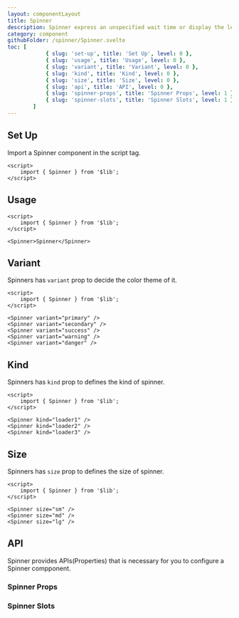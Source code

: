 ```yaml
---
layout: componentLayout
title: Spinner
description: Spinner express an unspecified wait time or display the length of a process.
category: component
githubFolder: /spinner/Spinner.svelte
toc: [
			{ slug: 'set-up', title: 'Set Up', level: 0 },
			{ slug: 'usage', title: 'Usage', level: 0 },
			{ slug: 'variant', title: 'Variant', level: 0 },
			{ slug: 'kind', title: 'Kind', level: 0 },
			{ slug: 'size', title: 'Size', level: 0 },
			{ slug: 'api', title: 'API', level: 0 },
			{ slug: 'spinner-props', title: 'Spinner Props', level: 1 },
			{ slug: 'spinner-slots', title: 'Spinner Slots', level: 1 },
		]
---
```


<script>
	import { Spinner } from '$lib';
	import SlotTable from "../../../mdsvex/components/SlotTable.svelte"
	import PropertyTable from "../../../mdsvex/components/PropertyTable.svelte"
	import CodeBlockWrapper from "../../../mdsvex/components/CodeBlockWrapper.md"
	import * as Component from "../../../mdsvex/+layout.svelte"
	import { spinnerProps, spinnerSlots } from "./spinner-props.ts"

</script>

## Set Up

Import a Spinner component in the script tag.

<CodeBlockWrapper>

```svelte
<script>
	import { Spinner } from '$lib';
</script>
```

</CodeBlockWrapper>

## Usage

<Spinner />

<CodeBlockWrapper>

```svelte
<script>
	import { Spinner } from '$lib';
</script>

<Spinner>Spinner</Spinner>
```

</CodeBlockWrapper>

## Variant

Spinners has `variant` prop to decide the color theme of it.

<div class="flex flex-row gap-16 flex-wrap">
	<Spinner variant="primary" />
	<Spinner variant="secondary" />
	<Spinner variant="success" />
	<Spinner variant="warning" />
	<Spinner variant="danger" />
</div>

<CodeBlockWrapper>

```svelte
<script>
	import { Spinner } from '$lib';
</script>

<Spinner variant="primary" />
<Spinner variant="secondary" />
<Spinner variant="success" />
<Spinner variant="warning" />
<Spinner variant="danger" />
```

</CodeBlockWrapper>

## Kind

Spinners has `kind` prop to defines the kind of spinner.

<div class="flex flex-row gap-16 flex-wrap">
	<Spinner kind="loader1" />
	<Spinner kind="loader2" />
	<Spinner kind="loader3" />
</div>

<CodeBlockWrapper>

```svelte
<script>
	import { Spinner } from '$lib';
</script>

<Spinner kind="loader1" />
<Spinner kind="loader2" />
<Spinner kind="loader3" />
```

</CodeBlockWrapper>

## Size

Spinners has `size` prop to defines the size of spinner.

<div class="flex flex-row items-center gap-16 flex-wrap">
	<Spinner size="sm" />
	<Spinner size="md" />
	<Spinner size="lg" />
</div>

<CodeBlockWrapper>

```svelte
<script>
	import { Spinner } from '$lib';
</script>

<Spinner size="sm" />
<Spinner size="md" />
<Spinner size="lg" />
```

</CodeBlockWrapper>

## API

Spinner provides APIs(Properties) that is necessary for you to configure a Spinner compponent.

### Spinner Props

<PropertyTable properties={spinnerProps} />

### Spinner Slots 

<SlotTable slots={spinnerSlots} />
